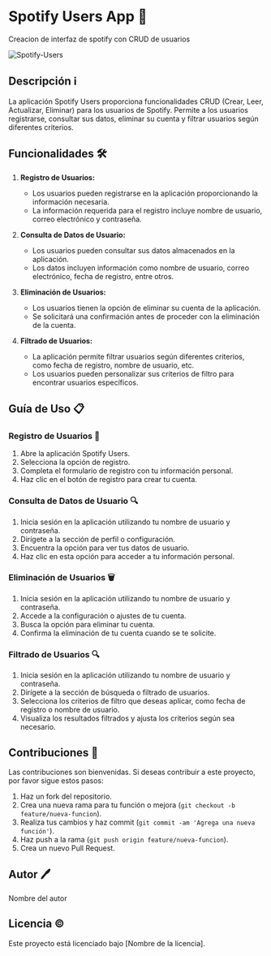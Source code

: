 # Spotify Users App 🎵
Creacion de interfaz de spotify con CRUD de usuarios

![Spotify-Users](https://github.com/VictorArdila/Spotify-Users-App/assets/89551043/3115f722-1642-4418-b4f0-69afa4a4ad04)

## Descripción ℹ️
La aplicación Spotify Users proporciona funcionalidades CRUD (Crear, Leer, Actualizar, Eliminar) para los usuarios de Spotify. Permite a los usuarios registrarse, consultar sus datos, eliminar su cuenta y filtrar usuarios según diferentes criterios.

## Funcionalidades 🛠️
1. **Registro de Usuarios:**
   - Los usuarios pueden registrarse en la aplicación proporcionando la información necesaria.
   - La información requerida para el registro incluye nombre de usuario, correo electrónico y contraseña.

2. **Consulta de Datos de Usuario:**
   - Los usuarios pueden consultar sus datos almacenados en la aplicación.
   - Los datos incluyen información como nombre de usuario, correo electrónico, fecha de registro, entre otros.

3. **Eliminación de Usuarios:**
   - Los usuarios tienen la opción de eliminar su cuenta de la aplicación.
   - Se solicitará una confirmación antes de proceder con la eliminación de la cuenta.

4. **Filtrado de Usuarios:**
   - La aplicación permite filtrar usuarios según diferentes criterios, como fecha de registro, nombre de usuario, etc.
   - Los usuarios pueden personalizar sus criterios de filtro para encontrar usuarios específicos.

## Guía de Uso 📋
### Registro de Usuarios 📝
1. Abre la aplicación Spotify Users.
2. Selecciona la opción de registro.
3. Completa el formulario de registro con tu información personal.
4. Haz clic en el botón de registro para crear tu cuenta.

### Consulta de Datos de Usuario 🔍
1. Inicia sesión en la aplicación utilizando tu nombre de usuario y contraseña.
2. Dirígete a la sección de perfil o configuración.
3. Encuentra la opción para ver tus datos de usuario.
4. Haz clic en esta opción para acceder a tu información personal.

### Eliminación de Usuarios 🗑️
1. Inicia sesión en la aplicación utilizando tu nombre de usuario y contraseña.
2. Accede a la configuración o ajustes de tu cuenta.
3. Busca la opción para eliminar tu cuenta.
4. Confirma la eliminación de tu cuenta cuando se te solicite.

### Filtrado de Usuarios 🔍
1. Inicia sesión en la aplicación utilizando tu nombre de usuario y contraseña.
2. Dirígete a la sección de búsqueda o filtrado de usuarios.
3. Selecciona los criterios de filtro que deseas aplicar, como fecha de registro o nombre de usuario.
4. Visualiza los resultados filtrados y ajusta los criterios según sea necesario.

## Contribuciones 🤝
Las contribuciones son bienvenidas. Si deseas contribuir a este proyecto, por favor sigue estos pasos:
1. Haz un fork del repositorio.
2. Crea una nueva rama para tu función o mejora (`git checkout -b feature/nueva-funcion`).
3. Realiza tus cambios y haz commit (`git commit -am 'Agrega una nueva función'`).
4. Haz push a la rama (`git push origin feature/nueva-funcion`).
5. Crea un nuevo Pull Request.

## Autor 🖊️
Nombre del autor

## Licencia ©️
Este proyecto está licenciado bajo [Nombre de la licencia].
